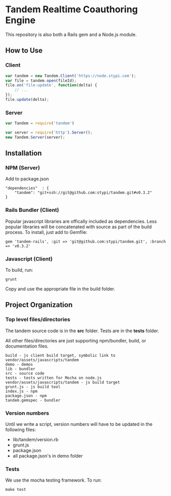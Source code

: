 Tandem Realtime Coauthoring Engine
===

This repository is also both a Rails gem and a Node.js module.


How to Use
---

### Client

```javascript
var tandem = new Tandem.Client('https://node.stypi.com');
var file = tandem.open(fileId);
file.on('file-update', function(delta) {
    // ...
});
file.update(delta);
```

### Server

```javascript
var Tandem = require('tandem')

var server = require('http').Server();
new Tandem.Server(server);
```

Installation
---
    
### NPM (Server)

Add to package.json

    "dependencies"  : {
        "tandem": "git+ssh://git@github.com:stypi/tandem.git#v0.3.2"
    }

### Rails Bundler (Client)

Popular javascript libraries are offically included as dependencies. Less popular libraries will be concatenated with source as part of the build process. To install, just add to Gemfile:

    gem 'tandem-rails', :git => 'git@github.com:stypi/tandem.git', :branch => 'v0.3.2'

    
### Javascript (Client)

To build, run:

    grunt

Copy and use the appropriate file in the build folder.


Project Organization
---

### Top level files/directories

The tandem source code is in the **src** folder. Tests are in the **tests** folder.

All other files/directories are just supporting npm/bundler, build, or documentation files.

    build - js client build target, symbolic link to vendor/assets/javascripts/tandem
    demo - demos
    lib - bundler
    src - source code
    tests - tests written for Mocha on node.js
    vendor/assets/javascripts/tandem - js build target
    grunt.js - js build tool
    index.js - npm
    package.json - npm
    tandem.gemspec - bundler
    

### Version numbers

Until we write a script, version numbers will have to be updated in the following files:

- lib/tandem/version.rb
- grunt.js
- package.json
- all package.json's in demo folder


### Tests

We use the mocha testing framework. To run:

    make test
